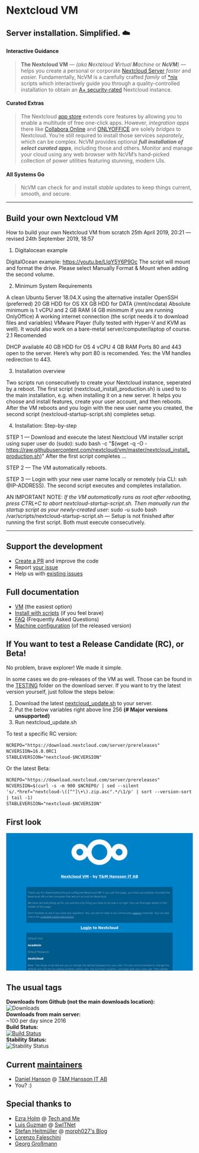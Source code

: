 Nextcloud VM
============

Server installation. Simplified. :cloud:
--------------------------------

#### Interactive Guidance
> **The Nextcloud VM** — _(aka **N**ext**c**loud **V**irtual **M**achine_ or _**NcVM**)_ — helps you create a personal or corporate [Nextcloud Server] _faster_ and _easier._ Fundamentally, NcVM is a carefully crafted _family_ of [\*nix] scripts which interactively guide you through a quality-controlled installation to obtain an [A+ security-rated] Nextcloud instance.

#### Curated Extras
> The Nextcloud [app store] extends core features by allowing you to enable a multitude of free one-click apps. However, _integration apps_ there like [Collabora Online] and [ONLYOFFICE] are solely _bridges_ to Nextcloud. You’re still required to install those services _separately_, which can be complex. NcVM provides optional _**full installation of select curated apps**_, including those and others. Monitor and manage your cloud using any web browser with NcVM’s hand-picked collection of power utilities featuring stunning, modern UIs.

#### All Systems Go
> NcVM can check for and install _stable_ updates to keep things current, smooth, and secure.

--------------------

## Build your own Nextcloud VM
How to build your own Nextcloud VM from scratch
25th April 2019, 20:21 — revised 24th September 2019, 18:57

1. Digitalocean example
  
DigitalOcean example: https://youtu.be/LlqY5Y6P9Oc
The script will mount and format the drive. Please select Manually Format & Mount when adding the second volume.

2. Minimum System Requirements
  
A clean Ubuntu Server 18.04.X using the alternative installer
OpenSSH (preferred)
20 GB HDD for OS
XX GB HDD for DATA (/mnt/ncdata)
Absolute minimum is 1 vCPU and 2 GB RAM (4 GB minimum if you are running OnlyOffice)
A working internet connection (the script needs it to download files and variables)
VMware Player (fully tested with Hyper-V and KVM as well). It would also work on a bare-metal server/computer/laptop of course.
2.1  Recomended
  
DHCP available
40 GB HDD for OS
4 vCPU
4 GB RAM
Ports 80 and 443 open to the server. Here’s why port 80 is recomended. Yes: the VM handles redirection to 443.

3. Installation overview
  
Two scripts run consecutively to create your Nextcloud instance, seperated by a reboot. The first script (nextcloud_install_production.sh) is used to to the main installation, e.g. when installing it on a new server. It helps you choose and install features, create your user account, and then reboots. After the VM reboots and you login with the new user name you created, the second script (nextcloud-startup-script.sh) completes setup.

4. Installation: Step-by-step
  
STEP 1 — Download and execute the latest Nextcloud VM installer script using super user do (sudo):
sudo bash -c "$(wget -q -O - https://raw.githubusercontent.com/nextcloud/vm/master/nextcloud_install_production.sh)"
After the first script completes …

STEP 2 — The VM automatically reboots.

STEP 3 — Login with your new user name locally or remotely (via CLI: ssh <user>@IP-ADDRESS). The second script executes and completes installation.
  
AN IMPORTANT NOTE:
*If the VM automatically runs as root after rebooting, press CTRL+C to abort nextcloud-startup-script.sh. Then manually run the startup script as your newly-created user:* sudo -u <user> sudo bash /var/scripts/nextcloud-startup-script.sh — Setup is not finished after running the first script. Both must execute consecutively.

--------------------

## Support the development
* [Create a PR](https://help.github.com/articles/creating-a-pull-request/) and improve the code
* Report [your issue](https://github.com/nextcloud/vm/issues/new)
* Help us with [existing issues](https://github.com/nextcloud/vm/issues)

  
## Full documentation
* [VM](https://docs.hanssonit.se/s/W6fMouPiqQz3_Mog/virtual-machines-vm/d/W6fMquPiqQz3_Moi/nextcloud-vm) (the easiest option)
* [Install with scripts](https://docs.hanssonit.se/s/bj0vl1ihv0jgrmfm08j0/build-your-own/d/bj0vl4ahv0jgrmfm0950/nextcloud-vm) (if you feel brave)
* [FAQ](https://docs.hanssonit.se/s/bj101nihv0jgrmfm09f0/faq/d/bj101pihv0jgrmfm0a10/nextcloud-vm?currentPageId=bj101sqhv0jgrmfm0a1g) (Frequently Asked Questions)
* [Machine configuration](https://docs.hanssonit.se/s/W6fMouPiqQz3_Mog/virtual-machines-vm/d/W7Du9uPiqQz3_Mr1/machine-setup-nextcloud-vm) (of the released version)

## If You want to test a Release Candidate (RC), or Beta!
No problem, brave explorer! We made it simple. 

In some cases we do pre-releases of the VM as well. Those can be found in the [TESTING](https://cloud.hanssonit.se/s/zjsqkrSpzqJGE9N?path=%2FTESTING) folder on the download server. If you want to try the latest version yourself, just follow the steps below:
1. Download the latest [nextcloud_update.sh](https://raw.githubusercontent.com/nextcloud/vm/master/nextcloud_update.sh) to your server.
2. Put the below variables right above line 256 **(# Major versions unsupported)**
3. Run nextcloud_update.sh

To test a specific RC version:

```
NCREPO="https://download.nextcloud.com/server/prereleases"
NCVERSION=16.0.0RC1
STABLEVERSION="nextcloud-$NCVERSION"
```

Or the latest Beta:
```
NCREPO="https://download.nextcloud.com/server/prereleases"
NCVERSION=$(curl -s -m 900 $NCREPO/ | sed --silent 's/.*href="nextcloud-\([^"]\+\).zip.asc".*/\1/p' | sort --version-sort | tail -1)
STABLEVERSION="nextcloud-$NCVERSION"
```

## First look
![alt tag](https://github.com/nextcloud/nextcloud.com/blob/master/assets/img/features/VMwelcome.png)

## The usual tags
**Downloads from Github (not the main downloads location):**
<br>
![Downloads](https://img.shields.io/github/downloads/nextcloud/vm/total.svg)
<br>
**Downloads from main server:**
<br>
~100 per day since 2016
<br>
**Build Status:**
<br>
[![Build Status](https://travis-ci.org/nextcloud/vm.svg?branch=master)](https://travis-ci.org/nextcloud/vm)
<br>
**Stability Status:**
<br>
![Stability Status](https://img.shields.io/badge/stability-stable-brightgreen.svg)

## Current [maintainers](https://github.com/nextcloud/vm/graphs/contributors)
* [Daniel Hanson](https://github.com/enoch85) @ [T&M Hansson IT AB](https://www.hanssonit.se)
* You? :)

## Special thanks to
* [Ezra Holm](https://github.com/ezraholm50) @ [Tech and Me](https://www.techandme.se)
* [Luis Guzman](https://github.com/Ark74) @ [SwITNet](https://switnet.net)
* [Stefan Heitmüller](https://github.com/morph027) @ [morph027's Blog](https://morph027.gitlab.io/)
* [Lorenzo Faleschini](https://github.com/penzoiders)
* [Georg Großmann](https://github.com/ggeorgg)

[Nextcloud Server]: https://bit.ly/2CHIUkA
[app store]: https://bit.ly/2HUy4v9
[\*nix]: https://bit.ly/2UaCC7b
[A+ security-rated]: https://bit.ly/2mvlyJ3
[Collabora Online]: https://bit.ly/2WjVVZ8
[ONLYOFFICE]: https://bit.ly/2FA0TKj
